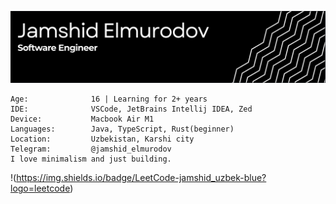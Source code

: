 ![header-banner](https://github.com/jamshid-elmurodov/jamshid-elmurodov/blob/main/Screenshot%202025-05-02%20at%2017.35.58.png)
```
Age:              16 | Learning for 2+ years
IDE:              VSCode, JetBrains Intellij IDEA, Zed
Device:           Macbook Air M1
Languages:        Java, TypeScript, Rust(beginner)
Location:         Uzbekistan, Karshi city
Telegram:         @jamshid_elmurodov
I love minimalism and just building.
```
!(https://img.shields.io/badge/LeetCode-jamshid_uzbek-blue?logo=leetcode)
